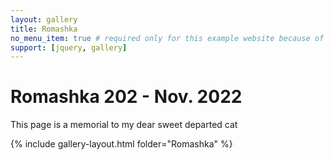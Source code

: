 ```yaml
---
layout: gallery
title: Romashka
no_menu_item: true # required only for this example website because of menu construction
support: [jquery, gallery]
---
```

# Romashka 202 - Nov. 2022
This page is a memorial to my dear sweet departed cat 

{% include gallery-layout.html folder="Romashka" %}
